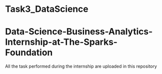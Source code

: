 # Task3_DataScience
# Data-Science-Business-Analytics-Internship-at-The-Sparks-Foundation
All the task performed during the internship are uploaded in this repository 
